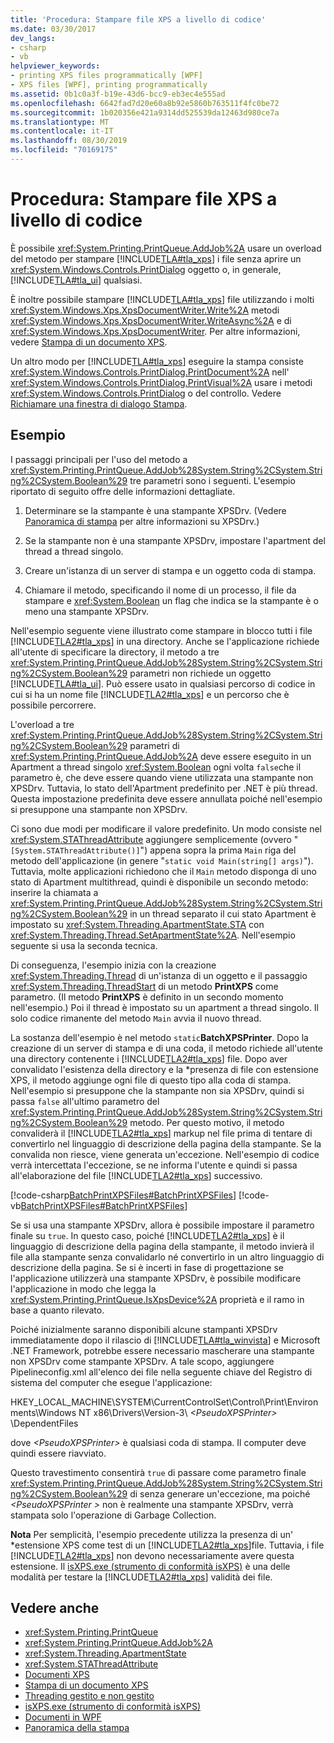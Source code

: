 ```yaml
---
title: 'Procedura: Stampare file XPS a livello di codice'
ms.date: 03/30/2017
dev_langs:
- csharp
- vb
helpviewer_keywords:
- printing XPS files programmatically [WPF]
- XPS files [WPF], printing programmatically
ms.assetid: 0b1c0a3f-b19e-43d6-bcc9-eb3ec4e555ad
ms.openlocfilehash: 6642fad7d20e60a8b92e5860b763511f4fc0be72
ms.sourcegitcommit: 1b020356e421a9314dd525539da12463d980ce7a
ms.translationtype: MT
ms.contentlocale: it-IT
ms.lasthandoff: 08/30/2019
ms.locfileid: "70169175"
---
```

# <a name="how-to-programmatically-print-xps-files"></a>Procedura: Stampare file XPS a livello di codice
È possibile <xref:System.Printing.PrintQueue.AddJob%2A> usare un overload del metodo per stampare [!INCLUDE[TLA#tla_xps](../../../../includes/tlasharptla-xps-md.md)] i file senza aprire un <xref:System.Windows.Controls.PrintDialog> oggetto o, in generale, [!INCLUDE[TLA#tla_ui](../../../../includes/tlasharptla-ui-md.md)] qualsiasi.  
  
 È inoltre possibile stampare [!INCLUDE[TLA#tla_xps](../../../../includes/tlasharptla-xps-md.md)] file utilizzando i molti <xref:System.Windows.Xps.XpsDocumentWriter.Write%2A> metodi <xref:System.Windows.Xps.XpsDocumentWriter.WriteAsync%2A> e di <xref:System.Windows.Xps.XpsDocumentWriter>. Per altre informazioni, vedere [Stampa di un documento XPS](https://docs.microsoft.com/previous-versions/dotnet/netframework-3.5/ms771525(v=vs.90)).  
  
 Un altro modo per [!INCLUDE[TLA#tla_xps](../../../../includes/tlasharptla-xps-md.md)] eseguire la stampa consiste <xref:System.Windows.Controls.PrintDialog.PrintDocument%2A> nell' <xref:System.Windows.Controls.PrintDialog.PrintVisual%2A> usare i metodi <xref:System.Windows.Controls.PrintDialog> o del controllo. Vedere [Richiamare una finestra di dialogo Stampa](how-to-invoke-a-print-dialog.md).  
  
## <a name="example"></a>Esempio  
 I passaggi principali per l'uso del metodo a <xref:System.Printing.PrintQueue.AddJob%28System.String%2CSystem.String%2CSystem.Boolean%29> tre parametri sono i seguenti. L'esempio riportato di seguito offre delle informazioni dettagliate.  
  
1. Determinare se la stampante è una stampante XPSDrv. (Vedere [Panoramica di stampa](printing-overview.md) per altre informazioni su XPSDrv.)  
  
2. Se la stampante non è una stampante XPSDrv, impostare l'apartment del thread a thread singolo.  
  
3. Creare un'istanza di un server di stampa e un oggetto coda di stampa.  
  
4. Chiamare il metodo, specificando il nome di un processo, il file da stampare e <xref:System.Boolean> un flag che indica se la stampante è o meno una stampante XPSDrv.  
  
 Nell'esempio seguente viene illustrato come stampare in blocco tutti i file [!INCLUDE[TLA2#tla_xps](../../../../includes/tla2sharptla-xps-md.md)] in una directory. Anche se l'applicazione richiede all'utente di specificare la directory, il metodo a tre <xref:System.Printing.PrintQueue.AddJob%28System.String%2CSystem.String%2CSystem.Boolean%29> parametri non richiede un oggetto [!INCLUDE[TLA#tla_ui](../../../../includes/tlasharptla-ui-md.md)]. Può essere usato in qualsiasi percorso di codice in cui si ha un nome file [!INCLUDE[TLA2#tla_xps](../../../../includes/tla2sharptla-xps-md.md)] e un percorso che è possibile percorrere.  
  
 L'overload a tre <xref:System.Printing.PrintQueue.AddJob%28System.String%2CSystem.String%2CSystem.Boolean%29> parametri di <xref:System.Printing.PrintQueue.AddJob%2A> deve essere eseguito in un Apartment a thread singolo <xref:System.Boolean> ogni volta `false`che il parametro è, che deve essere quando viene utilizzata una stampante non XPSDrv. Tuttavia, lo stato dell'Apartment predefinito per .NET è più thread. Questa impostazione predefinita deve essere annullata poiché nell'esempio si presuppone una stampante non XPSDrv.  
  
 Ci sono due modi per modificare il valore predefinito. Un modo consiste nel <xref:System.STAThreadAttribute> aggiungere semplicemente (ovvero "`[System.STAThreadAttribute()]`") appena sopra la prima `Main` riga del metodo dell'applicazione (in genere "`static void Main(string[] args)`"). Tuttavia, molte applicazioni richiedono che il `Main` metodo disponga di uno stato di Apartment multithread, quindi è disponibile un secondo metodo: inserire la chiamata a <xref:System.Printing.PrintQueue.AddJob%28System.String%2CSystem.String%2CSystem.Boolean%29> in un thread separato il cui stato Apartment è impostato su <xref:System.Threading.ApartmentState.STA> con <xref:System.Threading.Thread.SetApartmentState%2A>. Nell'esempio seguente si usa la seconda tecnica.  
  
 Di conseguenza, l'esempio inizia con la creazione <xref:System.Threading.Thread> di un'istanza di un oggetto e il passaggio <xref:System.Threading.ThreadStart> di un metodo **PrintXPS** come parametro. (Il metodo **PrintXPS** è definito in un secondo momento nell'esempio.) Poi il thread è impostato su un apartment a thread singolo. Il solo codice rimanente del metodo `Main` avvia il nuovo thread.  
  
 La sostanza dell'esempio è nel metodo `static`**BatchXPSPrinter**. Dopo la creazione di un server di stampa e di una coda, il metodo richiede all'utente una directory contenente i [!INCLUDE[TLA2#tla_xps](../../../../includes/tla2sharptla-xps-md.md)] file. Dopo aver convalidato l'esistenza della directory e la \*presenza di file con estensione XPS, il metodo aggiunge ogni file di questo tipo alla coda di stampa. Nell'esempio si presuppone che la stampante non sia XPSDrv, quindi si passa `false` all'ultimo parametro del <xref:System.Printing.PrintQueue.AddJob%28System.String%2CSystem.String%2CSystem.Boolean%29> metodo. Per questo motivo, il metodo convaliderà il [!INCLUDE[TLA2#tla_xps](../../../../includes/tla2sharptla-xps-md.md)] markup nel file prima di tentare di convertirlo nel linguaggio di descrizione della pagina della stampante. Se la convalida non riesce, viene generata un'eccezione. Nell'esempio di codice verrà intercettata l'eccezione, se ne informa l'utente e quindi si passa all'elaborazione del file [!INCLUDE[TLA2#tla_xps](../../../../includes/tla2sharptla-xps-md.md)] successivo.  
  
 [!code-csharp[BatchPrintXPSFiles#BatchPrintXPSFiles](~/samples/snippets/csharp/VS_Snippets_Wpf/BatchPrintXPSFiles/CSharp/Program.cs#batchprintxpsfiles)]
 [!code-vb[BatchPrintXPSFiles#BatchPrintXPSFiles](~/samples/snippets/visualbasic/VS_Snippets_Wpf/BatchPrintXPSFiles/visualbasic/program.vb#batchprintxpsfiles)]  
  
 Se si usa una stampante XPSDrv, allora è possibile impostare il parametro finale su `true`. In questo caso, poiché [!INCLUDE[TLA2#tla_xps](../../../../includes/tla2sharptla-xps-md.md)] è il linguaggio di descrizione della pagina della stampante, il metodo invierà il file alla stampante senza convalidarlo né convertirlo in un altro linguaggio di descrizione della pagina. Se si è incerti in fase di progettazione se l'applicazione utilizzerà una stampante XPSDrv, è possibile modificare l'applicazione in modo che legga la <xref:System.Printing.PrintQueue.IsXpsDevice%2A> proprietà e il ramo in base a quanto rilevato.  
  
 Poiché inizialmente saranno disponibili alcune stampanti XPSDrv immediatamente dopo il rilascio di [!INCLUDE[TLA#tla_winvista](../../../../includes/tlasharptla-winvista-md.md)] e Microsoft .NET Framework, potrebbe essere necessario mascherare una stampante non XPSDrv come stampante XPSDrv. A tale scopo, aggiungere Pipelineconfig.xml all'elenco dei file nella seguente chiave del Registro di sistema del computer che esegue l'applicazione:  
  
 HKEY_LOCAL_MACHINE\SYSTEM\CurrentControlSet\Control\Print\Environments\Windows NT x86\Drivers\Version-3\\ *\<PseudoXPSPrinter>* \DependentFiles  
  
 dove *\<PseudoXPSPrinter>* è qualsiasi coda di stampa. Il computer deve quindi essere riavviato.  
  
 Questo travestimento consentirà `true` di passare come parametro finale <xref:System.Printing.PrintQueue.AddJob%28System.String%2CSystem.String%2CSystem.Boolean%29> di senza generare un'eccezione, ma poiché  *\<PseudoXPSPrinter >* non è realmente una stampante XPSDrv, verrà stampata solo l'operazione di Garbage Collection.  
  
 **Nota** Per semplicità, l'esempio precedente utilizza la presenza di un' \*estensione XPS come test di un [!INCLUDE[TLA2#tla_xps](../../../../includes/tla2sharptla-xps-md.md)]file. Tuttavia, i file [!INCLUDE[TLA2#tla_xps](../../../../includes/tla2sharptla-xps-md.md)] non devono necessariamente avere questa estensione. Il [isXPS.exe (strumento di conformità isXPS)](https://docs.microsoft.com/previous-versions/dotnet/netframework-4.0/aa348104(v=vs.100)) è una delle modalità per testare la [!INCLUDE[TLA2#tla_xps](../../../../includes/tla2sharptla-xps-md.md)] validità dei file.  
  
## <a name="see-also"></a>Vedere anche

- <xref:System.Printing.PrintQueue>
- <xref:System.Printing.PrintQueue.AddJob%2A>
- <xref:System.Threading.ApartmentState>
- <xref:System.STAThreadAttribute>
- [Documenti XPS](/windows/desktop/printdocs/documents)
- [Stampa di un documento XPS](https://docs.microsoft.com/previous-versions/dotnet/netframework-3.5/ms771525(v=vs.90))
- [Threading gestito e non gestito](https://docs.microsoft.com/previous-versions/dotnet/netframework-4.0/5s8ee185(v=vs.100))
- [isXPS.exe (strumento di conformità isXPS)](https://docs.microsoft.com/previous-versions/dotnet/netframework-4.0/aa348104(v=vs.100))
- [Documenti in WPF](documents-in-wpf.md)
- [Panoramica della stampa](printing-overview.md)
